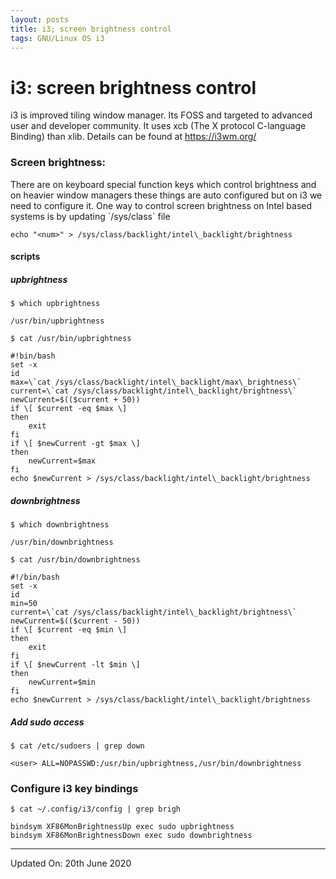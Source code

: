 ```yaml
---
layout: posts
title: i3; screen brightness control
tags: GNU/Linux OS i3
---
```


# i3: screen brightness control

i3 is improved tiling window manager. Its FOSS and targeted to advanced user and developer
community. It uses xcb (The X protocol C-language Binding) than xlib. Details can be found
at https://i3wm.org/

### Screen brightness:

There are on keyboard special function keys which control brightness and on
heavier window managers these things are auto configured but on i3 we need to configure it.
One way to control screen brightness on Intel based systems is by updating \`/sys/class\` file

```
echo "<num>" > /sys/class/backlight/intel\_backlight/brightness
```

#### scripts

##### upbrightness

```
$ which upbrightness

/usr/bin/upbrightness
```

```
$ cat /usr/bin/upbrightness

#!bin/bash
set -x
id
max=\`cat /sys/class/backlight/intel\_backlight/max\_brightness\`
current=\`cat /sys/class/backlight/intel\_backlight/brightness\`
newCurrent=$(($current + 50))
if \[ $current -eq $max \]
then
    exit
fi
if \[ $newCurrent -gt $max \]
then
    newCurrent=$max
fi
echo $newCurrent > /sys/class/backlight/intel\_backlight/brightness
```

##### downbrightness

```
$ which downbrightness

/usr/bin/downbrightness
```

```
$ cat /usr/bin/downbrightness

#!/bin/bash
set -x
id
min=50
current=\`cat /sys/class/backlight/intel\_backlight/brightness\`
newCurrent=$(($current - 50))
if \[ $current -eq $min \]
then
    exit
fi
if \[ $newCurrent -lt $min \]
then
    newCurrent=$min
fi
echo $newCurrent > /sys/class/backlight/intel\_backlight/brightness
```

##### Add sudo access

```
$ cat /etc/sudoers | grep down

<user> ALL=NOPASSWD:/usr/bin/upbrightness,/usr/bin/downbrightness

```

### Configure i3 key bindings

```
$ cat ~/.config/i3/config | grep brigh

bindsym XF86MonBrightnessUp exec sudo upbrightness
bindsym XF86MonBrightnessDown exec sudo downbrightness
```

---

Updated On: 20th June 2020
